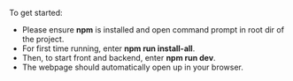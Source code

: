 To get started:

- Please ensure **npm** is installed and open command prompt in root dir of the project.
- For first time running, enter **npm run install-all**.
- Then, to start front and backend, enter **npm run dev**.
- The webpage should automatically open up in your browser.
